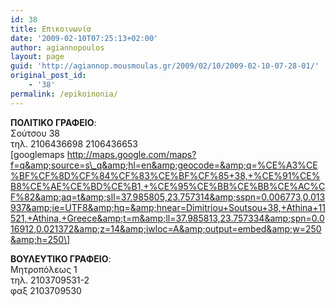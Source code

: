```yaml
---
id: 38
title: Επικοινωνία
date: '2009-02-10T07:25:13+02:00'
author: agiannopoulos
layout: page
guid: 'http://agiannop.mousmoulas.gr/2009/02/10/2009-02-10-07-28-01/'
original_post_id:
    - '38'
permalink: /epikoinonia/
---
```


**ΠΟΛΙΤΙΚΟ ΓΡΑΦΕΙΟ**:  
Σούτσου 38  
τηλ. 2106436698 2106436653  
\[googlemaps http://maps.google.com/maps?f=q&amp;source=s\_q&amp;hl=en&amp;geocode=&amp;q=%CE%A3%CE%BF%CF%8D%CF%84%CF%83%CE%BF%CF%85+38,+%CE%91%CE%B8%CE%AE%CE%BD%CE%B1,+%CE%95%CE%BB%CE%BB%CE%AC%CF%82&amp;aq=t&amp;sll=37.985805,23.757314&amp;sspn=0.006773,0.013937&amp;ie=UTF8&amp;hq=&amp;hnear=Dimitriou+Soutsou+38,+Athina+11521,+Athina,+Greece&amp;t=m&amp;ll=37.985813,23.757334&amp;spn=0.016912,0.021372&amp;z=14&amp;iwloc=A&amp;output=embed&amp;w=250&amp;h=250\]

**ΒΟΥΛΕΥΤΙΚΟ ΓΡΑΦΕΙΟ**:  
Μητροπόλεως 1  
τηλ. 2103709531-2  
φαξ 2103709530

<div id="contact-form-38"><form action="http://agiannopoulos.gr/epikoinonia/#contact-form-38" class="contact-form commentsblock" method="post"><script>
			( function () {
				const contact_forms = document.getElementsByClassName('contact-form');

				for ( const form of contact_forms ) {
					form.onsubmit = function() {
						const buttons = form.getElementsByTagName('button');

						for( const button of buttons ) {
							button.setAttribute('disabled', true);
						}
					}
				}
			} )();
		</script>  
<div class="grunion-field-wrap grunion-field-name-wrap"><label class="grunion-field-label name" for="g38">Όνομα<span>(υποχρεωτικό)</span></label><input aria-required="true" class="name" id="g38" name="g38" required="" type="text" value=""></input> </div>  
<div class="grunion-field-wrap grunion-field-email-wrap"><label class="grunion-field-label email" for="g38-email">E-mail<span>(υποχρεωτικό)</span></label><input aria-required="true" class="email" id="g38-email" name="g38-email" required="" type="email" value=""></input> </div>  
<div class="grunion-field-wrap grunion-field-text-wrap"><label class="grunion-field-label text" for="g38-1">Θέμα</label><input class="text" id="g38-1" name="g38-1" type="text" value=""></input> </div>  
<div class="grunion-field-wrap grunion-field-textarea-wrap"><label class="grunion-field-label textarea" for="contact-form-comment-g38-2">Μήνυμα<span>(υποχρεωτικό)</span></label><textarea aria-required="true" class="textarea" id="contact-form-comment-g38-2" name="g38-2" required="" rows="20"></textarea> </div>  
 <button class="pushbutton-wide" type="submit">Υποβολή</button> <input id="_wpnonce" name="_wpnonce" type="hidden" value="b93e1735dc"></input><input name="_wp_http_referer" type="hidden" value="/wp-admin/export.php?type=jekyll"></input> <input name="contact-form-id" type="hidden" value="38"></input> <input name="action" type="hidden" value="grunion-contact-form"></input> <input name="contact-form-hash" type="hidden" value="93fde4b56ea7a76a9fef1e5d7fa9eced83e9dbdc"></input>

</form></div>**Διευθύνσεις ηλεκτρονικού ταχυδρομείου**:  
![διεύθυνση e-mail](http://services.nexodyne.com/email/customicon/IIGWx8GN9EufD9gWrQuOKw%3D%3D/H7T0%2BDU%3D/000000/ffffff/000000/0/image.png)  
![διεύθυνση e-mail](http://services.nexodyne.com/email/customicon/9hCc8v7SR.MuKZw4.iwH9S.Q84d6ESObSCw%3D/%2BImTsyM%3D/000000/ffffff/000000/0/image.png)  
![διεύθυνση e-mail](http://services.nexodyne.com/email/customicon/cpLhmPROLwf1wV8wIisqr9S4cUHqMbpv/ywUK5QI%3D/000000/ffffff/000000/0/image.png)

ΕΠΙΣΗΜΗ ΙΣΤΟΣΕΛΙΔΑ **ΝΕΑΣ ΔΗΜΟΚΡΑΤΙΑΣ**:  
[www.nd.gr](http://www.nd.gr/)